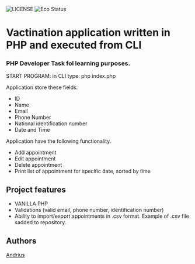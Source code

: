![LICENSE](https://img.shields.io/badge/license-MIT-blue.svg?style=flat-square)
![Eco Status](https://img.shields.io/badge/ECO-Friendly-green.svg)


# Vactination application  written in PHP and executed from CLI
### PHP Developer Task fol learning purposes.


START PROGRAM:
in CLI type: php index.php

Application  store these fields:
- ID
- Name
- Email
- Phone Number
- National identification number
- Date and Time

Application have the following functionality.
- Add appointment
- Edit appointment
- Delete appointment
- Print list of appointment for specific date, sorted by time


## Project features
- VANILLA PHP
- Validations (valid email, phone number, identification number)
- Ability to import/export appointments in .csv format. Example of .csv file sadded to repository.


## Authors
[Andrius](https://github.com/Urbbiz)